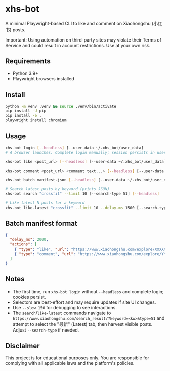 xhs-bot
=======

A minimal Playwright-based CLI to like and comment on Xiaohongshu (小红书) posts.

Important: Using automation on third-party sites may violate their Terms of Service and could result in account restrictions. Use at your own risk.

Requirements
-----------
- Python 3.9+
- Playwright browsers installed

Install
-------

```bash
python -m venv .venv && source .venv/bin/activate
pip install -U pip
pip install -e .
playwright install chromium
```

Usage
-----

```bash
xhs-bot login [--headless] [--user-data ~/.xhs_bot/user_data]
# A browser launches. Complete login manually; session persists in user data dir.

xhs-bot like <post_url> [--headless] [--user-data ~/.xhs_bot/user_data]

xhs-bot comment <post_url> <comment text...> [--headless] [--user-data ~/.xhs_bot/user_data]

xhs-bot batch manifest.json [--headless] [--user-data ~/.xhs_bot/user_data]

# Search latest posts by keyword (prints JSON)
xhs-bot search "crossfit" --limit 10 [--search-type 51] [--headless]

# Like latest N posts for a keyword
xhs-bot like-latest "crossfit" --limit 10 --delay-ms 1500 [--search-type 51] [--headless]
```

Batch manifest format
---------------------

```json
{
  "delay_ms": 2000,
  "actions": [
    { "type": "like", "url": "https://www.xiaohongshu.com/explore/XXXXXXXX" },
    { "type": "comment", "url": "https://www.xiaohongshu.com/explore/YYYYYYYY", "comment": "Nice post!" }
  ]
}
```

Notes
-----
- The first time, run `xhs-bot login` without `--headless` and complete login; cookies persist.
- Selectors are best-effort and may require updates if site UI changes.
- Use `--slow 150` for debugging to see interactions.
- The `search`/`like-latest` commands navigate to `https://www.xiaohongshu.com/search_result/?keyword=<kw>&type=51` and attempt to select the "最新" (Latest) tab, then harvest visible posts. Adjust `--search-type` if needed.

Disclaimer
----------
This project is for educational purposes only. You are responsible for complying with all applicable laws and the platform's policies.

